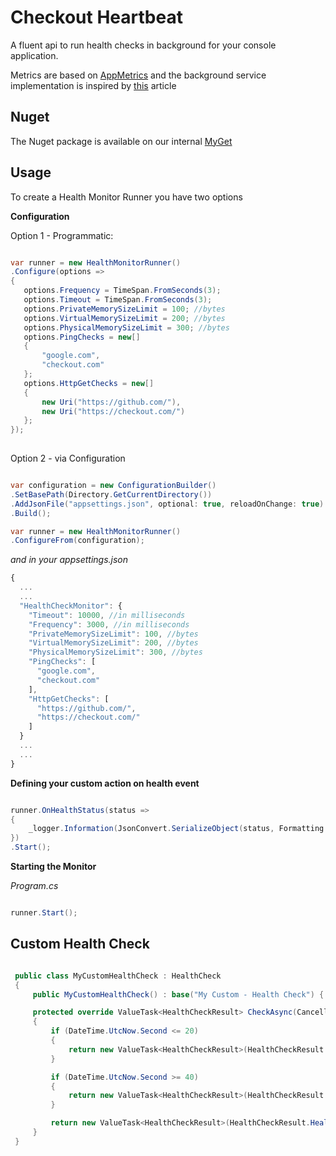 # Checkout Heartbeat

A fluent api to run health checks in background for your console application.

Metrics are based on [AppMetrics](https://www.app-metrics.io/web-monitoring/aspnet-core/) and the background service implementation is inspired by [this](https://blogs.msdn.microsoft.com/cesardelatorre/2017/11/18/implementing-background-tasks-in-microservices-with-ihostedservice-and-the-backgroundservice-class-net-core-2-x/) article

## Nuget

The Nuget package is available on our internal [MyGet](https://www.myget.org/feed/ckotech/package/nuget/Checkout.Heartbeat)

## Usage

To create a Health Monitor Runner you have two options

__Configuration__

Option 1 - Programmatic:

```c#

var runner = new HealthMonitorRunner()
.Configure(options =>
{
   options.Frequency = TimeSpan.FromSeconds(3);
   options.Timeout = TimeSpan.FromSeconds(3);
   options.PrivateMemorySizeLimit = 100; //bytes
   options.VirtualMemorySizeLimit = 200; //bytes
   options.PhysicalMemorySizeLimit = 300; //bytes
   options.PingChecks = new[]
   {
       "google.com",
       "checkout.com"
   };
   options.HttpGetChecks = new[]
   {
       new Uri("https://github.com/"),
       new Uri("https://checkout.com/")
   };
});
                 
```

Option 2 - via Configuration

```c#

var configuration = new ConfigurationBuilder()
.SetBasePath(Directory.GetCurrentDirectory())
.AddJsonFile("appsettings.json", optional: true, reloadOnChange: true)
.Build();

var runner = new HealthMonitorRunner()
.ConfigureFrom(configuration);

```

*and in your appsettings.json*


```js
{
  ...
  ...
  "HealthCheckMonitor": {
    "Timeout": 10000, //in milliseconds
    "Frequency": 3000, //in milliseconds
    "PrivateMemorySizeLimit": 100, //bytes
    "VirtualMemorySizeLimit": 200, //bytes
    "PhysicalMemorySizeLimit": 300, //bytes
    "PingChecks": [
      "google.com",
      "checkout.com"
    ],
    "HttpGetChecks": [
      "https://github.com/",
      "https://checkout.com/"
    ]
  }
  ...
  ...
}
```

__Defining your custom action on health event__

```c#

runner.OnHealthStatus(status =>
{
    _logger.Information(JsonConvert.SerializeObject(status, Formatting.Indented));
})
.Start();

```

__Starting the Monitor__

*Program.cs*

```c#

runner.Start();

```

## Custom Health Check

```c#

 public class MyCustomHealthCheck : HealthCheck
 {
     public MyCustomHealthCheck() : base("My Custom - Health Check") { }

     protected override ValueTask<HealthCheckResult> CheckAsync(CancellationToken cancellationToken = default(CancellationToken))
     {
         if (DateTime.UtcNow.Second <= 20)
         {
             return new ValueTask<HealthCheckResult>(HealthCheckResult.Degraded());
         }

         if (DateTime.UtcNow.Second >= 40)
         {
             return new ValueTask<HealthCheckResult>(HealthCheckResult.Unhealthy());
         }

         return new ValueTask<HealthCheckResult>(HealthCheckResult.Healthy());
     }
 }

```
